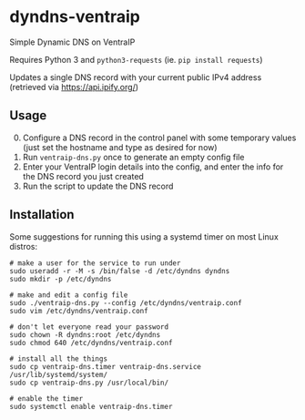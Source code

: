 # dyndns-ventraip

Simple Dynamic DNS on VentraIP

Requires Python 3 and `python3-requests` (ie. `pip install requests`)

Updates a single DNS record with your current public IPv4 address (retrieved via https://api.ipify.org/)

## Usage

0. Configure a DNS record in the control panel with some temporary values (just set the hostname and type as desired for now)
1. Run `ventraip-dns.py` once to generate an empty config file
2. Enter your VentraIP login details into the config, and enter the info for the DNS record you just created
3. Run the script to update the DNS record

## Installation

Some suggestions for running this using a systemd timer on most Linux distros:

```
# make a user for the service to run under
sudo useradd -r -M -s /bin/false -d /etc/dyndns dyndns
sudo mkdir -p /etc/dyndns

# make and edit a config file
sudo ./ventraip-dns.py --config /etc/dyndns/ventraip.conf
sudo vim /etc/dyndns/ventraip.conf

# don't let everyone read your password
sudo chown -R dyndns:root /etc/dyndns
sudo chmod 640 /etc/dyndns/ventraip.conf

# install all the things
sudo cp ventraip-dns.timer ventraip-dns.service /usr/lib/systemd/system/
sudo cp ventraip-dns.py /usr/local/bin/

# enable the timer
sudo systemctl enable ventraip-dns.timer
```